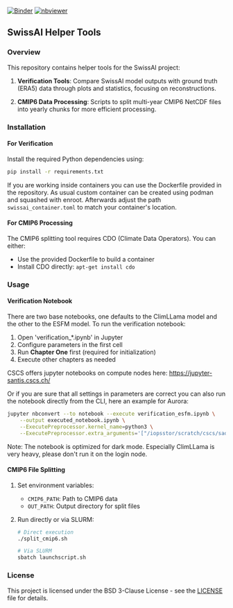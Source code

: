 [![Binder](https://mybinder.org/badge_logo.svg)](https://mybinder.org/v2/gh/sadamov/swissai/main?filepath=verification.ipynb)
[![nbviewer](https://img.shields.io/badge/view-nbviewer-orange)](https://nbviewer.jupyter.org/github/sadamov/swissai/blob/main/verification.ipynb)

## SwissAI Helper Tools

### Overview

This repository contains helper tools for the SwissAI project:

1. **Verification Tools**: Compare SwissAI model outputs with ground truth (ERA5) data through plots and statistics, focusing on reconstructions.

2. **CMIP6 Data Processing**: Scripts to split multi-year CMIP6 NetCDF files into yearly chunks for more efficient processing.

### Installation

#### For Verification

Install the required Python dependencies using:

```bash
pip install -r requirements.txt
```

If you are working inside containers you can use the Dockerfile provided in the repository.
As usual custom container can be created using podman and squashed with enroot.
Afterwards adjust the path `swissai_container.toml` to match your container's location.

#### For CMIP6 Processing

The CMIP6 splitting tool requires CDO (Climate Data Operators). You can either:

- Use the provided Dockerfile to build a container
- Install CDO directly: `apt-get install cdo`

### Usage

#### Verification Notebook

There are two base notebooks, one defaults to the ClimLLama model and the other to the ESFM model.
To run the verification notebook:

1. Open 'verification_*.ipynb' in Jupyter
2. Configure parameters in the first cell
3. Run **Chapter One** first (required for initialization)
4. Execute other chapters as needed

CSCS offers jupyter notebooks on compute nodes here: <https://jupyter-santis.cscs.ch/>

Or if you are sure that all settings in parameters are correct you can also
run the notebook directly from the CLI, here an example for Aurora:

```bash
jupyter nbconvert --to notebook --execute verification_esfm.ipynb \
    --output executed_notebook.ipynb \
    --ExecutePreprocessor.kernel_name=python3 \
    --ExecutePreprocessor.extra_arguments='["/iopsstor/scratch/cscs/sadamov/pyprojects_data/swissai/preds_20250219/aurora.zarr"]'
```

Note: The notebook is optimized for dark mode. Especially ClimLLama is very heavy,
please don't run it on the login node.

#### CMIP6 File Splitting

1. Set environment variables:
   - `CMIP6_PATH`: Path to CMIP6 data
   - `OUT_PATH`: Output directory for split files

2. Run directly or via SLURM:

   ```bash
   # Direct execution
   ./split_cmip6.sh
   
   # Via SLURM
   sbatch launchscript.sh
   ```

### License

This project is licensed under the BSD 3-Clause License - see the [LICENSE](LICENSE) file for details.
